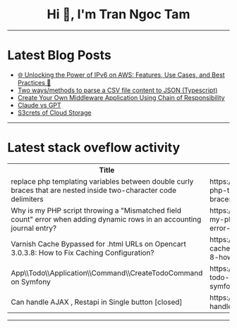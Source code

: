 <h1 align="center">Hi 👋, I'm Tran Ngoc Tam</h1>

---

# Latest Blog Posts 
<!-- BLOG-POST-LIST:START -->
- [🌐 Unlocking the Power of IPv6 on AWS: Features, Use Cases, and Best Practices 🚀](https://dev.to/soumi_chakraborty_c875ca4/unlocking-the-power-of-ipv6-on-aws-features-use-cases-and-best-practices-5623)
- [Two ways/methods to parse a CSV file content to JSON &lpar;Typescript&rpar;](https://dev.to/veektor_v/two-waysmethods-to-parse-a-csv-file-content-to-json-typescript-35l9)
- [Create Your Own Middleware Application Using Chain of Responsibility](https://dev.to/unclexo/create-your-own-middleware-application-using-chain-of-responsibility-4kp9)
- [Claude vs GPT](https://dev.to/a_ghadge/claude-vs-gpt-4ppk)
- [S3crets of Cloud Storage](https://dev.to/shreya111111/s3crets-of-cloud-storage-1n40)
<!-- BLOG-POST-LIST:END -->

---

# Latest stack oveflow activity
<table>
  <tr><th>Title</th><th>Link</th></tr>
  <!-- STACKOVERFLOW:START --><tr><td>replace php templating variables between double curly braces that are nested inside two-character code delimiters</td><td>https://stackoverflow.com/questions/79320559/replace-php-templating-variables-between-double-curly-braces-that-are-nested-ins</td></tr><tr><td>Why is my PHP script throwing a &quot;Mismatched field count&quot; error when adding dynamic rows in an accounting journal entry?</td><td>https://stackoverflow.com/questions/79320450/why-is-my-php-script-throwing-a-mismatched-field-count-error-when-adding-dynam</td></tr><tr><td>Varnish Cache Bypassed for .html URLs on Opencart 3.0.3.8: How to Fix Caching Configuration?</td><td>https://stackoverflow.com/questions/79320118/varnish-cache-bypassed-for-html-urls-on-opencart-3-0-3-8-how-to-fix-caching-co</td></tr><tr><td>App\\Todo\\Application\\Command\\CreateTodoCommand on Symfony</td><td>https://stackoverflow.com/questions/79320017/app-todo-application-command-createtodocommand-on-symfony</td></tr><tr><td>Can handle AJAX , Restapi in Single button [closed]</td><td>https://stackoverflow.com/questions/79319795/can-handle-ajax-restapi-in-single-button</td></tr><!-- STACKOVERFLOW:END -->
</table>

---


